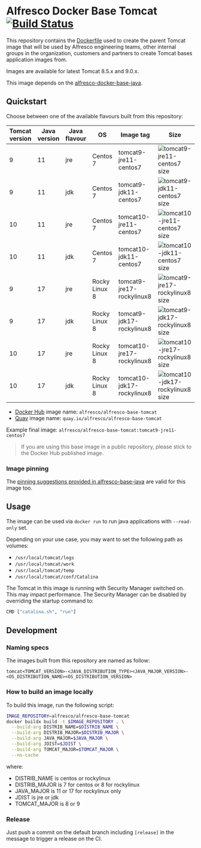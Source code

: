 # Alfresco Docker Base Tomcat [![Build Status](https://img.shields.io/github/actions/workflow/status/Alfresco/alfresco-docker-base-tomcat/main.yml?branch=master)](https://github.com/Alfresco/alfresco-docker-base-tomcat/actions/workflows/main.yml)

This repository contains the [Dockerfile](Dockerfile) used to create the parent
Tomcat image that will be used by Alfresco engineering teams, other internal
groups in the organization, customers and partners to create Tomcat bases
application images from.

Images are available for latest Tomcat 8.5.x and 9.0.x.

This image depends on the [alfresco-docker-base-java](https://github.com/Alfresco/alfresco-docker-base-java).

## Quickstart

Choose between one of the available flavours built from this repository:

Tomcat version | Java version | Java flavour | OS               | Image tag                    | Size
---------------|--------------|--------------|------------------|------------------------------|-------------------------------------
9              | 11           | jre          | Centos 7         | tomcat9-jre11-centos7        | ![tomcat9-jre11-centos7 size][1]
9              | 11           | jdk          | Centos 7         | tomcat9-jdk11-centos7        | ![tomcat9-jdk11-centos7 size][2]
10             | 11           | jre          | Centos 7         | tomcat10-jre11-centos7       | ![tomcat10-jre11-centos7 size][3]
10             | 11           | jdk          | Centos 7         | tomcat10-jdk11-centos7       | ![tomcat10-jdk11-centos7 size][4]
9              | 17           | jre          | Rocky Linux 8    | tomcat9-jre17-rockylinux8    | ![tomcat9-jre17-rockylinux8 size][5]
9              | 17           | jdk          | Rocky Linux 8    | tomcat9-jdk17-rockylinux8    | ![tomcat9-jdk17-rockylinux8 size][6]
10             | 17           | jre          | Rocky Linux 8    | tomcat10-jre17-rockylinux8   | ![tomcat10-jre17-rockylinux8 size][7]
10             | 17           | jdk          | Rocky Linux 8    | tomcat10-jdk17-rockylinux8   | ![tomcat10-jdk17-rockylinux8 size][8]

[1]: https://img.shields.io/docker/image-size/alfresco/alfresco-base-tomcat/tomcat9-jre11-centos7
[2]: https://img.shields.io/docker/image-size/alfresco/alfresco-base-tomcat/tomcat9-jdk11-centos7
[3]: https://img.shields.io/docker/image-size/alfresco/alfresco-base-tomcat/tomcat10-jre11-centos7
[4]: https://img.shields.io/docker/image-size/alfresco/alfresco-base-tomcat/tomcat10-jdk11-centos7
[5]: https://img.shields.io/docker/image-size/alfresco/alfresco-base-tomcat/tomcat9-jre17-rockylinux8
[6]: https://img.shields.io/docker/image-size/alfresco/alfresco-base-tomcat/tomcat9-jdk17-rockylinux8
[7]: https://img.shields.io/docker/image-size/alfresco/alfresco-base-tomcat/tomcat10-jre17-rockylinux8
[8]: https://img.shields.io/docker/image-size/alfresco/alfresco-base-tomcat/tomcat10-jdk17-rockylinux8

* [Docker Hub](https://hub.docker.com/r/alfresco/alfresco-base-tomcat) image name: `alfresco/alfresco-base-tomcat`
* [Quay](https://quay.io/repository/alfresco/alfresco-base-tomcat) image name: `quay.io/alfresco/alfresco-base-tomcat`

Example final image: `alfresco/alfresco-base-tomcat:tomcat9-jre11-centos7`

> If you are using this base image in a public repository, please stick to the Docker Hub published image.

### Image pinning

The [pinning suggestions provided in alfresco-base-java](https://github.com/Alfresco/alfresco-docker-base-java/blob/master/README.md#image-pinning) are valid for this image too.

## Usage

The image can be used via `docker run` to run java applications with `--read-only` set.

Depending on your use case, you may want to set the following path as volumes:

* `/usr/local/tomcat/logs`
* `/usr/local/tomcat/work`
* `/usr/local/tomcat/temp`
* `/usr/local/tomcat/conf/Catalina`

The Tomcat in this image is running with Security Manager switched on. This may
impact performance. The Security Manager can be disabled by overriding the
startup command to:

```bash
CMD ["catalina.sh", "run"]
```

## Development

### Naming specs

The images built from this repository are named as follow:

`tomcat<TOMCAT_VERSION>-<JAVA_DISTRIBUTION_TYPE><JAVA_MAJOR_VERSION>-<OS_DISTRIBUTION_NAME><OS_DISTRIBUTION_VERSION>`

### How to build an image locally

To build this image, run the following script:

```bash
IMAGE_REPOSITORY=alfresco/alfresco-base-tomcat
docker buildx build -t $IMAGE_REPOSITORY . \
  --build-arg DISTRIB_NAME=$DISTRIB_NAME \
  --build-arg DISTRIB_MAJOR=$DISTRIB_MAJOR \
  --build-arg JAVA_MAJOR=$JAVA_MAJOR \
  --build-arg JDIST=$JDIST \
  --build-arg TOMCAT_MAJOR=$TOMCAT_MAJOR \
  --no-cache
```

where:

* DISTRIB_NAME is centos or rockylinux
* DISTRIB_MAJOR is 7 for centos or 8 for rockylinux
* JAVA_MAJOR is 11 or 17 for rockylinux only
* JDIST is jre or jdk
* TOMCAT_MAJOR is 8 or 9

### Release

Just push a commit on the default branch including `[release]` in the message to trigger a release on the CI.
